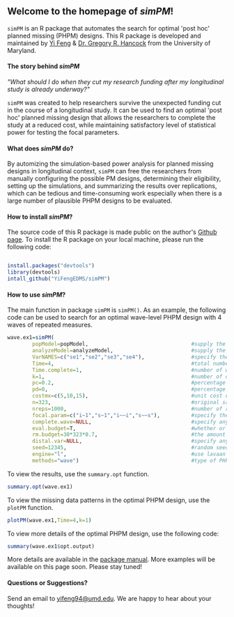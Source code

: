 ## Welcome to the homepage of _simPM_!

`simPM` is an R package that automates the search for optimal 'post hoc' planned missing (PHPM) designs. This R package is developed and maintained by [Yi Feng](https://terpconnect.umd.edu/~yifeng94/) & [Dr. Gregory R. Hancock](https://education.umd.edu/directory/gregory-r-hancock) from the University of Maryland.

#### The story behind _simPM_
*"What should I do when they cut my research funding after my longitudinal study is already underway?"*

`simPM` was created to help researchers survive the unexpected funding cut in the course of a longitudinal study. It can be used to find an optimal 'post hoc' planned missing design that allows the researchers to complete the study at a reduced cost, while maintaining satisfactory level of statistical power for testing the focal parameters. 

#### What does _simPM_ do?
By automizing the simulation-based power analysis for planned missing designs in longitudinal context, `simPM` can free the researchers from manually configuring the possible PM designs, determining their eligibility, setting up the simulations, and summarizing the results over replications, which can be tedious and time-consuming work especially when there is a large number of plausible PHPM designs to be evaluated.


#### How to install _simPM_? 

The source code of this R package is made public on the author's [Github page](https://github.com/YiFengEDMS/simPM). To install the R package on your local machine, please run the following code:

```r

install.packages("devtools")
library(devtools)
intall_github("YiFengEDMS/simPM")

``` 

#### How to use _simPM_? 

The main function in package `simPM` is `simPM()`. As an example, the following code can be used to search for an optimal wave-level PHPM design with 4 waves of repeated measures.       

```r
wave.ex1=simPM(
        popModel=popModel,                                 #supply the population model using lavaan language
        analyzeModel=analyzeModel,                         #supply the analysis model using lavaan language
        VarNAMES=c("se1","se2","se3","se4"),               #specify the observed variable names, in chronological order
        Time=4,                                            #total number of waves
        Time.complete=1,                                   #number of waves completed before funding cut occurs
        k=1,                                               #number of observed variables collected at each wave
        pc=0.2,                                            #percentage of participants to provide complete data after funding cut
        pd=0,                                              #percentage of participants to provide no data after funding cut
        costmx=c(5,10,15),                                 #unit cost of each data point at the following waves
        n=323,                                             #original sample size
        nreps=1000,                                        #number of replications for simulation
        focal.param=c("i~1","s~1","i~~i","s~~s"),          #specify the focal parameters
        complete.wave=NULL,                                #specify any future wave/variables that need complete data 
        eval.budget=T,                                     #whether or not there is a budget restriction
        rm.budget=30*323*0.7,                              #the amount of remaining budget
        distal.var=NULL,                                   #specify any distal variables that are not subject to PM
        seed=12345,                                        #random seed
        engine="l",                                        #use lavaan to fit the models
        methods="wave")                                    #type of PHPM designs, "wave" indicates wave-level missing
``` 


To view the results, use the `summary.opt` function.
```r
summary.opt(wave.ex1)
``` 

To view the missing data patterns in the optimal PHPM design, use the `plotPM` function.
```r
plotPM(wave.ex1,Time=4,k=1)
```


To view more details of the optimal PHPM design, use the following code:
```r
summary(wave.ex1$opt.output)
```

More details are available in the [package manual](https://yifengedms.github.io/simPM/manual/simPM_0.0.0.9000.pdf). More examples will be available on this page soon. Please stay tuned!

#### Questions or Suggestions?
Send an email to [yifeng94@umd.edu](yifeng94@umd.edu). We are happy to hear about your thoughts!

